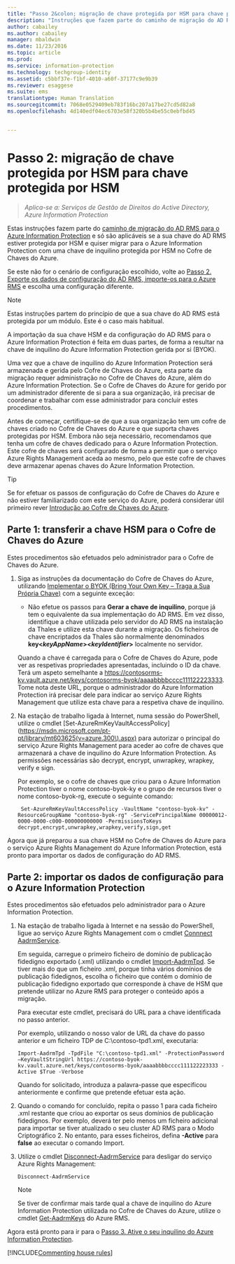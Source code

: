 ```yaml
---
title: "Passo 2&colon; migração de chave protegida por HSM para chave protegida por HSM | Azure Information Protection"
description: "Instruções que fazem parte do caminho de migração do AD RMS para o Azure Information Protection e só são aplicáveis se a sua chave do AD RMS estiver protegida por HSM e quiser migrar para o Azure Information Protection com uma chave de inquilino protegida por HSM no Cofre de Chaves do Azure."
author: cabailey
ms.author: cabailey
manager: mbaldwin
ms.date: 11/23/2016
ms.topic: article
ms.prod: 
ms.service: information-protection
ms.technology: techgroup-identity
ms.assetid: c5bbf37e-f1bf-4010-a60f-37177c9e9b39
ms.reviewer: esaggese
ms.suite: ems
translationtype: Human Translation
ms.sourcegitcommit: 7068e0529409eb783f16bc207a17be27cd5d82a8
ms.openlocfilehash: 4d140edf04ec6703e58f320b5b4be55c0ebfbd45


---
```


# <a name="step-2-hsm-protected-key-to-hsm-protected-key-migration"></a>Passo 2: migração de chave protegida por HSM para chave protegida por HSM

>*Aplica-se a: Serviços de Gestão de Direitos do Active Directory, Azure Information Protection*


Estas instruções fazem parte do [caminho de migração do AD RMS para o Azure Information Protection](migrate-from-ad-rms-to-azure-rms.md) e só são aplicáveis se a sua chave do AD RMS estiver protegida por HSM e quiser migrar para o Azure Information Protection com uma chave de inquilino protegida por HSM no Cofre de Chaves do Azure. 

Se este não for o cenário de configuração escolhido, volte ao [Passo 2. Exporte os dados de configuração do AD RMS, importe-os para o Azure RMS](migrate-from-ad-rms-phase1.md#step-2-export-configuration-data-from-ad-rms-and-import-it-to-azure-information-protection) e escolha uma configuração diferente.

> [!NOTE]
> Estas instruções partem do princípio de que a sua chave do AD RMS está protegida por um módulo. Este é o caso mais habitual. 

A importação da sua chave HSM e da configuração do AD RMS para o Azure Information Protection é feita em duas partes, de forma a resultar na chave de inquilino do Azure Information Protection gerida por si (BYOK).

Uma vez que a chave de inquilino do Azure Information Protection será armazenada e gerida pelo Cofre de Chaves do Azure, esta parte da migração requer administração no Cofre de Chaves do Azure, além do Azure Information Protection. Se o Cofre de Chaves do Azure for gerido por um administrador diferente de si para a sua organização, irá precisar de coordenar e trabalhar com esse administrador para concluir estes procedimentos.

Antes de começar, certifique-se de que a sua organização tem um cofre de chaves criado no Cofre de Chaves do Azure e que suporta chaves protegidas por HSM. Embora não seja necessário, recomendamos que tenha um cofre de chaves dedicado para o Azure Information Protection. Este cofre de chaves será configurado de forma a permitir que o serviço Azure Rights Management aceda ao mesmo, pelo que este cofre de chaves deve armazenar apenas chaves do Azure Information Protection.


> [!TIP]
> Se for efetuar os passos de configuração do Cofre de Chaves do Azure e não estiver familiarizado com este serviço do Azure, poderá considerar útil primeiro rever [Introdução ao Cofre de Chaves do Azure](https://azure.microsoft.com/documentation/articles/key-vault-get-started/). 


## <a name="part-1-transfer-your-hsm-key-to-azure-key-vault"></a>Parte 1: transferir a chave HSM para o Cofre de Chaves do Azure

Estes procedimentos são efetuados pelo administrador para o Cofre de Chaves do Azure.

1.  Siga as instruções da documentação do Cofre de Chaves do Azure, utilizando [Implementar o BYOK (Bring Your Own Key – Traga a Sua Própria Chave)](https://azure.microsoft.com/documentation/articles/key-vault-hsm-protected-keys/#implementing-bring-your-own-key-byok-for-azure-key-vault) com a seguinte exceção:

    - Não efetue os passos para **Gerar a chave de inquilino**, porque já tem o equivalente da sua implementação do AD RMS. Em vez disso, identifique a chave utilizada pelo servidor do AD RMS na instalação da Thales e utilize esta chave durante a migração. Os ficheiros de chave encriptados da Thales são normalmente denominados **key<*keyAppName*><*keyIdentifier*>** localmente no servidor.

    Quando a chave é carregada para o Cofre de Chaves do Azure, pode ver as respetivas propriedades apresentadas, incluindo o ID da chave. Terá um aspeto semelhante a https://contosorms-kv.vault.azure.net/keys/contosorms-byok/aaaabbbbcccc111122223333. Tome nota deste URL, porque o administrador do Azure Information Protection irá precisar dele para indicar ao serviço Azure Rights Management que utilize esta chave para a respetiva chave de inquilino.

2. Na estação de trabalho ligada à Internet, numa sessão do PowerShell, utilize o cmdlet [Set-AzureRmKeyVaultAccessPolicy](https://msdn.microsoft.com/pt-pt/library/mt603625(v=azure.300\).aspx) para autorizar o principal do serviço Azure Rights Management para aceder ao cofre de chaves que armazenará a chave de inquilino do Azure Information Protection. As permissões necessárias são decrypt, encrypt, unwrapkey, wrapkey, verify e sign.
    
    Por exemplo, se o cofre de chaves que criou para o Azure Information Protection tiver o nome contoso-byok-ky e o grupo de recursos tiver o nome contoso-byok-rg, execute o seguinte comando:
    
        Set-AzureRmKeyVaultAccessPolicy -VaultName "contoso-byok-kv" -ResourceGroupName "contoso-byok-rg" -ServicePrincipalName 00000012-0000-0000-c000-000000000000 -PermissionsToKeys decrypt,encrypt,unwrapkey,wrapkey,verify,sign,get


Agora que já preparou a sua chave HSM no Cofre de Chaves do Azure para o serviço Azure Rights Management do Azure Information Protection, está pronto para importar os dados de configuração do AD RMS.

## <a name="part-2-import-the-configuration-data-to-azure-information-protection"></a>Parte 2: importar os dados de configuração para o Azure Information Protection

Estes procedimentos são efetuados pelo administrador para o Azure Information Protection.

1.  Na estação de trabalho ligada à Internet e na sessão do PowerShell, ligue ao serviço Azure Rights Management com o cmdlet [Connnect AadrmService](https://msdn.microsoft.com/library/dn629415.aspx).
    
    Em seguida, carregue o primeiro ficheiro de domínio de publicação fidedigno exportado (.xml) utilizando o cmdlet [Import-AadrmTpd](https://msdn.microsoft.com/library/dn857523.aspx). Se tiver mais do que um ficheiro .xml, porque tinha vários domínios de publicação fidedignos, escolha o ficheiro que contém o domínio de publicação fidedigno exportado que corresponde à chave de HSM que pretende utilizar no Azure RMS para proteger o conteúdo após a migração. 
    
    Para executar este cmdlet, precisará do URL para a chave identificada no passo anterior.
    
    Por exemplo, utilizando o nosso valor de URL da chave do passo anterior e um ficheiro TDP de C:\contoso-tpd1.xml, executaria:
    
    ```
    Import-AadrmTpd -TpdFile "C:\contoso-tpd1.xml" -ProtectionPassword –KeyVaultStringUrl https://contoso-byok-kv.vault.azure.net/keys/contosorms-byok/aaaabbbbcccc111122223333 -Active $True -Verbose
    ```
    
    Quando for solicitado, introduza a palavra-passe que especificou anteriormente e confirme que pretende efetuar esta ação.

2.  Quando o comando for concluído, repita o passo 1 para cada ficheiro .xml restante que criou ao exportar os seus domínios de publicação fidedignos. Por exemplo, deverá ter pelo menos um ficheiro adicional para importar se tiver atualizado o seu cluster AD RMS para o Modo Criptográfico 2. No entanto, para esses ficheiros, defina **-Active** para **false** ao executar o comando Import.  

3.  Utilize o cmdlet [Disconnect-AadrmService](https://msdn.microsoft.com/library/azure/dn629416.aspx) para desligar do serviço Azure Rights Management:

    ```
    Disconnect-AadrmService
    ```

    > [!NOTE]
    > Se tiver de confirmar mais tarde qual a chave de inquilino do Azure Information Protection utilizada no Cofre de Chaves do Azure, utilize o cmdlet [Get-AadrmKeys](https://msdn.microsoft.com/library/dn629420.aspx) do Azure RMS.

Agora está pronto para ir para o [Passo 3. Ative o seu inquilino do Azure Information Protection](migrate-from-ad-rms-phase1.md#step-3-activate-your-azure-information-protection-tenant).

[!INCLUDE[Commenting house rules](../includes/houserules.md)]



<!--HONumber=Jan17_HO4-->


